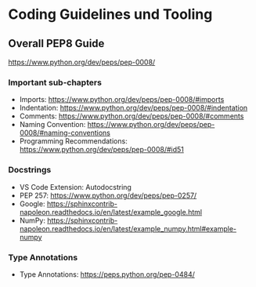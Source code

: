 # Coding Guidelines und Tooling

## Overall PEP8 Guide

<https://www.python.org/dev/peps/pep-0008/>

### Important sub-chapters

- Imports: <https://www.python.org/dev/peps/pep-0008/#imports>
- Indentation: <https://www.python.org/dev/peps/pep-0008/#indentation>
- Comments: <https://www.python.org/dev/peps/pep-0008/#comments>
- Naming Convention: <https://www.python.org/dev/peps/pep-0008/#naming-conventions>
- Programming Recommendations: <https://www.python.org/dev/peps/pep-0008/#id51>

### Docstrings

- VS Code Extension: Autodocstring
- PEP 257: <https://www.python.org/dev/peps/pep-0257/>
- Google: <https://sphinxcontrib-napoleon.readthedocs.io/en/latest/example_google.html>
- NumPy: <https://sphinxcontrib-napoleon.readthedocs.io/en/latest/example_numpy.html#example-numpy>

### Type Annotations

- Type Annotations: <https://peps.python.org/pep-0484/>
